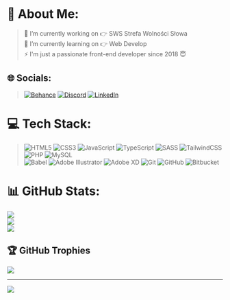 # 💫 About Me:
> 🔭 I’m currently working on 👉 SWS Strefa Wolności Słowa<br>🌱 I’m currently learning on 👉 Web Develop<br>⚡ I'm just a passionate front-end developer since 2018 😇


## 🌐 Socials:
> [![Behance](https://img.shields.io/badge/Behance-1769ff?logo=behance&logoColor=white)](https://www.behance.net/doriannamylak) [![Discord](https://img.shields.io/badge/Discord-%237289DA.svg?logo=discord&logoColor=white)](rafciolson) [![LinkedIn](https://img.shields.io/badge/LinkedIn-%230077B5.svg?logo=linkedin&logoColor=white)](https://www.linkedin.com/in/dorian-namy%C5%9Blak-6874392a6/) 

# 💻 Tech Stack:
> ![HTML5](https://img.shields.io/badge/html5-%23E34F26.svg?style=for-the-badge&logo=html5&logoColor=white) 
![CSS3](https://img.shields.io/badge/css3-%231572B6.svg?style=for-the-badge&logo=css3&logoColor=white) 
![JavaScript](https://img.shields.io/badge/javascript-%23323330.svg?style=for-the-badge&logo=javascript&logoColor=%23F7DF1E) 
![TypeScript](https://img.shields.io/badge/typescript-%23007ACC.svg?style=for-the-badge&logo=typescript&logoColor=white) 
![SASS](https://img.shields.io/badge/SASS-hotpink.svg?style=for-the-badge&logo=SASS&logoColor=white) 
![TailwindCSS](https://img.shields.io/badge/tailwindcss-%2338B2AC.svg?style=for-the-badge&logo=tailwind-css&logoColor=white)
![PHP](https://img.shields.io/badge/php-%23777BB4.svg?style=for-the-badge&logo=php&logoColor=white) 
![MySQL](https://img.shields.io/badge/mysql-4479A1.svg?style=for-the-badge&logo=mysql&logoColor=white) \
> ![Babel](https://img.shields.io/badge/Babel-F9DC3e?style=for-the-badge&logo=babel&logoColor=black)
![Adobe Illustrator](https://img.shields.io/badge/adobe%20illustrator-%23FF9A00.svg?style=for-the-badge&logo=adobe%20illustrator&logoColor=white)
![Adobe XD](https://img.shields.io/badge/Adobe%20XD-470137?style=for-the-badge&logo=Adobe%20XD&logoColor=#FF61F6)
![Git](https://img.shields.io/badge/git-%23F05033.svg?style=for-the-badge&logo=git&logoColor=white)
![GitHub](https://img.shields.io/badge/github-%23121011.svg?style=for-the-badge&logo=github&logoColor=white) 
![Bitbucket](https://img.shields.io/badge/bitbucket-%230047B3.svg?style=for-the-badge&logo=bitbucket&logoColor=white)
# 📊 GitHub Stats:
![](https://github-readme-stats.vercel.app/api?username=rafciol&theme=radical&hide_border=false&include_all_commits=false&count_private=false)<br/>
![](https://github-readme-streak-stats.herokuapp.com/?user=rafciol&theme=radical&hide_border=false)<br/>
![](https://github-readme-stats.vercel.app/api/top-langs/?username=rafciol&theme=radical&hide_border=false&include_all_commits=false&count_private=false&layout=compact)

## 🏆 GitHub Trophies
![](https://github-profile-trophy.vercel.app/?username=rafciol&theme=radical&no-frame=false&no-bg=true&margin-w=4)

---
[![](https://visitcount.itsvg.in/api?id=rafciol&icon=0&color=0)](https://visitcount.itsvg.in)

<!-- Proudly created with GPRM ( https://gprm.itsvg.in ) -->
